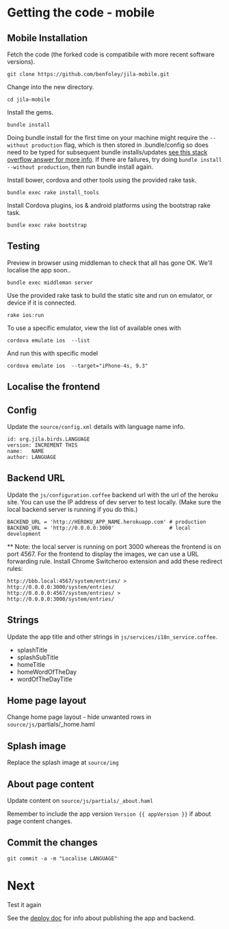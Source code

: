 Getting the code - mobile
=====

Mobile Installation
-----

Fetch the code (the forked code is compatibile with more recent software versions).

    git clone https://github.com/benfoley/jila-mobile.git

Change into the new directory.

    cd jila-mobile

Install the gems.

    bundle install

Doing bundle install for the first time on your machine might require the `--without production` flag, which is then stored in .bundle/config so does need to be typed for subsequent bundle installs/updates [see this stack overflow answer for more info](http://stackoverflow.com/a/19145217). If there are failures, try doing `bundle install --without production`, then run bundle install again.

Install bower, cordova and other tools using the provided rake task.

    bundle exec rake install_tools

Install Cordova plugins, ios & android platforms using the bootstrap rake task.

    bundle exec rake bootstrap


Testing
-----

Preview in browser using middleman to check that all has gone OK. We'll localise the app soon..

    bundle exec middleman server

Use the provided rake task to build the static site and run on emulator, or device if it is connected.

    rake ios:run

To use a specific emulator, view the list of available ones with

    cordova emulate ios  --list

And run this with specific model

    cordova emulate ios  --target="iPhone-4s, 9.3"


Localise the frontend
-----

## Config

Update the `source/config.xml` details with language name info.

    id: org.jila.birds.LANGUAGE
    version: INCREMENT THIS
    name:   NAME
    author: LANGUAGE

## Backend URL

Update the `js/configuration.coffee` backend url with the url of the heroku site. You can use the IP address of dev server to test locally. (Make sure the local backend server is running if you do this.)

    BACKEND_URL = 'http://HEROKU_APP_NAME.herokuapp.com' # production
    BACKEND_URL = 'http://0.0.0.0:3000'                  # local development

** Note: the local server is running on port 3000 whereas the frontend is on port 4567. For the frontend to display the images, we can use a URL forwarding rule. Install Chrome Switcheroo extension and add these redirect rules:

    http://bbb.local:4567/system/entries/ > http://0.0.0.0:3000/system/entries/
    http://0.0.0.0:4567/system/entries/ > http://0.0.0.0:3000/system/entries/

## Strings

Update the app title and other strings in `js/services/i18n_service.coffee`.

- splashTitle
- splashSubTitle
- homeTitle
- homeWordOfTheDay
- wordOfTheDayTitle

## Home page layout

Change home page layout - hide unwanted rows in `source/js/`partials/_home.haml

## Splash image

Replace the splash image at `source/img`

## About page content

Update content on  `source/js/partials/_about.haml`

Remember to include the app version `Version {{ appVersion }}` if about page content changes.

## Commit the changes

    git commit -a -m "Localise LANGUAGE"


Next
=====

Test it again

See the [deploy doc](deploy.md) for info about publishing the app and backend.

